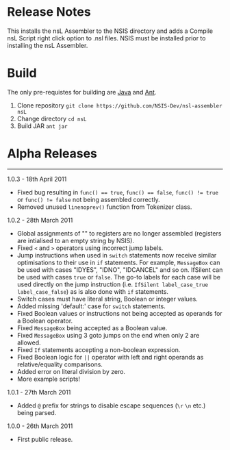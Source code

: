 # Release Notes

This installs the nsL Assembler to the NSIS directory and adds a Compile
nsL Script right click option to .nsl files. NSIS must be installed
prior to installing the nsL Assembler.

# Build

The only pre-requistes for building are [Java][java] and [Ant][ant].

1. Clone repository `git clone https://github.com/NSIS-Dev/nsl-assembler nsL`
2. Change directory `cd nsL`
3. Build JAR `ant jar`

# Alpha Releases
------------------------------------------------------------------------

1.0.3 - 18th April 2011
* Fixed bug resulting in `func() == true`, `func() == false`, `func() != true`
  or `func() != false` not being assembled correctly.
* Removed unused `linenoprev()` function from Tokenizer class.

1.0.2 - 28th March 2011
* Global assignments of "" to registers are no longer assembled
  (registers are intialised to an empty string by NSIS).
* Fixed `<` and `>` operators using incorrect jump labels.
* Jump instructions when used in `switch` statements now receive similar
  optimisations to their use in `if` statements. For example, `MessageBox`
  can be used with cases "IDYES", "IDNO", "IDCANCEL" and so on. IfSilent
  can be used with cases `true` or `false`. The go-to labels for each case
  will be used directly on the jump instruction (i.e. `IfSilent
  label_case_true label_case_false`) as is also done with `if` statements.
* Switch cases must have literal string, Boolean or integer values.
* Added missing 'default:' case for `switch` statements.
* Fixed Boolean values or instructions not being accepted as operands
  for a Boolean operator.
* Fixed `MessageBox` being accepted as a Boolean value.
* Fixed `MessageBox` using 3 goto jumps on the end when only 2 are
  allowed.
* Fixed `If` statements accepting a non-boolean expression.
* Fixed Boolean logic for `||` operator with left and right operands as
  relative/equality comparisons.
* Added error on literal division by zero.
* More example scripts!

1.0.1 - 27th March 2011
* Added `@` prefix for strings to disable escape sequences (`\r` `\n` etc.)
  being parsed.

1.0.0 - 26th March 2011
* First public release.

[Java]: https://java.com/en/download/
[Ant]: https://ant.apache.org/
